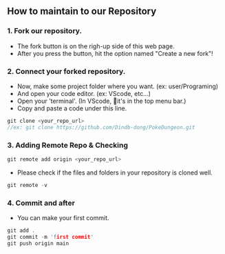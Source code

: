 ## How to maintain to our Repository

### 1. Fork our repository. 
- The fork button is on the righ-up side of this web page.
- After you press the button, hit the option named "Create a new fork"!

### 2. Connect your forked repository. 
- Now, make some project folder where you want. (ex: user/Programing)
- And open your code editor. (ex: VScode, etc...)
- Open your 'terminal'. (In VScode, it's in the top menu bar.)
- Copy and paste a code under this line.

```c
git clone <your_repo_url>
//ex: git clone https://github.com/Dindb-dong/PokeDungeon.git
```

### 3. Adding Remote Repo & Checking 
```c
git remote add origin <your_repo_url>
```
- Please check if the files and folders in your repository is cloned well.
```c
git remote -v
```

### 4. Commit and after
- You can make your first commit.
```c
git add .
git commit -m 'first commit'
git push origin main
```
